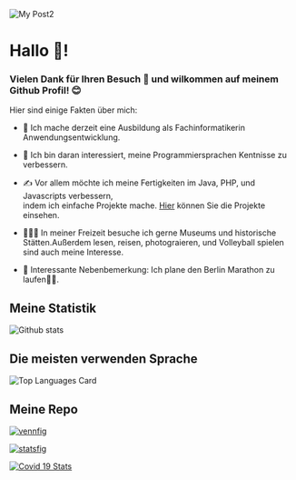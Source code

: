![My Post2](https://user-images.githubusercontent.com/71266593/94726550-ae892f00-035d-11eb-915a-ca6b80d82bdc.png)



# Hallo 👋!

### **Vielen Dank für Ihren Besuch 🙏 und wilkommen auf meinem Github Profil!** 😊

Hier sind einige Fakten über mich:

- 🔭 Ich mache derzeit eine Ausbildung als Fachinformatikerin Anwendungsentwicklung.

- 🌱 Ich bin daran interessiert, meine Programmiersprachen Kentnisse zu verbessern.

- ✍ Vor allem möchte ich meine Fertigkeiten im Java, PHP, und Javascripts verbessern,</br>
   indem ich einfache Projekte mache. [Hier](https://mehrapi.github.io) können Sie die Projekte einsehen.

- 🚵🏽‍♀️ In meiner Freizeit besuche ich gerne Museums und historische Stätten.Außerdem lesen, reisen, photograieren,
und Volleyball spielen sind auch meine Interesse.

- 📌 Interessante Nebenbemerkung: Ich plane den Berlin Marathon zu laufen🏃‍♀️.



## Meine Statistik


![Github stats](https://github-readme-stats.vercel.app/api?username=Mehrapi&theme=highcontrast&show_icons=true&count_private=true)




##  Die meisten verwenden Sprache

![Top Languages Card](https://github-readme-stats.vercel.app/api/top-langs/?username=Mehrapi&layout=compact)




## Meine Repo

[![vennfig](https://github-readme-stats.vercel.app/api/pin/?username=mehrapi&repo=vennfig&show_owner=true)](https://github.com/Mehrapi/ErsparnisAssistant)

[![statsfig](https://github-readme-stats.vercel.app/api/pin/?username=mehrapi&repo=statsfig&show_owner=true)](https://github.com/Mehrapi/Flickr_Suchmachine)

[![Covid 19 Stats](https://github-readme-stats.vercel.app/api/pin/?username=mehrapi&repo=covid-19-stats&show_owner=true)](https://github.com/Mehrapi/Stoppuhr)

